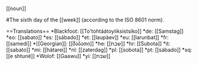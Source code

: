[[noun]]

#The sixth day of the [[week]] (according to the ISO 8601 norm).

==Translations==
*Blackfoot: [[To'tohtáátoyiiksistsiko]]
*de: [[Samstag]]
*eo: [[sabato]]
*es: [[sábado]]
*et: [[laupäev]]
*eu: [[larunbat]]
*fr: [[samedi]]
*[[Georgian]]: [[შაბათი]]
*he: [[שבת]]
*hr: [[Subota]]
*it: [[sabato]]
*mi: [[hätarei]]
*nl: [[zaterdag]]
*pl: [[sobota]]
*pt: [[s&aacute;bado]]
*sq: [[e shtunë]]
*Wolof: [[Gaawu]]
*yi: [[שבת]]